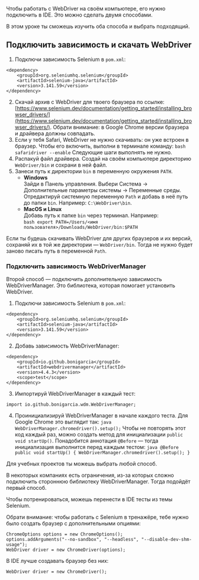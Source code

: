 Чтобы работать с WebDriver на своём компьютере, его нужно подключить в IDE. Это можно сделать двумя способами.

В этом уроке ты сможешь изучить оба способа и выбрать подходящий.

## Подключить зависимость и скачать WebDriver

1. Подключи зависимость Selenium в `pom.xml`:
```
<dependency>
    <groupId>org.seleniumhq.selenium</groupId>
    <artifactId>selenium-java</artifactId>
    <version>3.141.59</version>
</dependency> 
```

2. Скачай архив с WebDriver для твоего браузера по ссылке: [https://www.selenium.dev/documentation/getting_started/installing_browser_drivers/](https://www.selenium.dev/documentation/getting_started/installing_browser_drivers/). Обрати внимание: в Google Chrome версии браузера и драйвера должны совпадать.
3. Если у тебя Safari, WebDriver не нужно скачивать: он уже встроен в браузер. Чтобы его включить, выполни в терминале команду: `bash safaridriver --enable` Следующие шаги выполнять не нужно.
4. Распакуй файл драйвера. Создай на своём компьютере директорию `WebDriver/bin` и сохрани в ней файл.
5. Занеси путь к директории `bin` в переменную окружения `PATH`.
    - **Windows**  
      Зайди в Панель управления. Выбери Система → Дополнительные параметры системы → Переменные среды. Отредактируй системную переменную `Path` и добавь в неё путь до папки `bin`. Например: `C:\WebDriver\bin`.
    - **MacOS и Linux**  
      Добавь путь к папке `bin` через терминал. Например:  
      `bash export PATH=/Users/<имя пользователя>/Downloads/WebDriver/bin:$PATH`

Если ты будешь скачивать WebDriver для других браузеров и их версий, сохраняй их в той же директории — `WebDriver/bin`. Тогда не нужно будет заново писать путь в переменной `Path`.

### Подключить зависимость WebDriverManager

Второй способ — подключить дополнительную зависимость WebDriverManager. Это библиотека, которая помогает установить WebDriver.

1. Подключи зависимость Selenium в `pom.xml`:
```
<dependency>
    <groupId>org.seleniumhq.selenium</groupId>
    <artifactId>selenium-java</artifactId>
    <version>3.141.59</version>
</dependency> 
```

2. Добавь зависимость WebDriverManager:
```
<dependency>
    <groupId>io.github.bonigarcia</groupId>
    <artifactId>webdrivermanager</artifactId>
    <version>4.4.3</version>
    <scope>test</scope>
</dependency> 
```

3. Импортируй WebDriverManager в каждый тест:
```
import io.github.bonigarcia.wdm.WebDriverManager; 
```

4. Проинициализируй WebDriverManager в начале каждого теста. Для Google Chrome это выглядит так: `java WebDriverManager.chromedriver().setup();` Чтобы не повторять этот код каждый раз, можно создать метод для инициализации `public void startUp()`. Понадобится аннотация `@Before` — тогда инициализация выполнится перед каждым тестом: `java @Before public void startUp() { WebDriverManager.chromedriver().setup(); }`

Для учебных проектов ты можешь выбрать любой способ.

В некоторых компаниях есть ограничения, из-за которых сложно подключить стороннюю библиотеку WebDriverManager. Тогда подойдёт первый способ.

Чтобы потренироваться, можешь перенести в IDE тесты из темы Selenium.

Обрати внимание: чтобы работать с Selenium в тренажёре, тебе нужно было создать браузер с дополнительными опциями:
```
ChromeOptions options = new ChromeOptions();
options.addArguments("--no-sandbox", "--headless", "--disable-dev-shm-usage");               
WebDriver driver = new ChromeDriver(options); 
```

В IDE лучше создавать браузер без них:
```
WebDriver driver = new ChromeDriver(); 
```